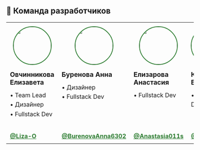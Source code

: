 ## 👥 Команда разработчиков

<div align="center">
<table>
  <tr>
    <!-- Первая строка карточек -->
    <td valign="top" width="240px" style="height: 280px; padding: 10px;">
      <div style="text-align: left; height: 100%; display: flex; flex-direction: column;">
        <img src="https://avatars.githubusercontent.com/u/191477093?v=4" width="100" style="border-radius: 50%; margin: 0 auto 15px; border: 2px solid #2e7d32;"/>
        <div style="flex: 1;">
          <div style="font-size: 1.1em; font-weight: bold; margin-bottom: 12px;">Овчинникова Елизавета</div>
          <div style="line-height: 1.6;">
            <div>• Team Lead</div>
            <div>• Дизайнер</div>
            <div>• Fullstack Dev</div>
          </div>
        </div>
        <div style="margin-top: auto; padding-top: 10px;">
          <a href="https://github.com/Liza-O" style="color: #2e7d32; font-weight: bold;">@Liza-O</a>
        </div>
      </div>
    </td>
    <td valign="top" width="240px" style="height: 280px; padding: 10px;">
      <div style="text-align: left; height: 100%; display: flex; flex-direction: column;">
        <img src="https://avatars.githubusercontent.com/u/191490969?v=4" width="100" style="border-radius: 50%; margin: 0 auto 15px; border: 2px solid #2e7d32;"/>
        <div style="flex: 1;">
          <div style="font-size: 1.1em; font-weight: bold; margin-bottom: 12px;">Буренова Анна</div>
          <div style="line-height: 1.6;">
            <div>• Дизайнер</div>
            <div>• Fullstack Dev</div>
            <div>&nbsp;</div> <!-- Пустой элемент для выравнивания -->
          </div>
        </div>
        <div style="margin-top: auto; padding-top: 10px;">
          <a href="https://github.com/BurenovaAnna6302" style="color: #2e7d32; font-weight: bold;">@BurenovaAnna6302</a>
        </div>
      </div>
    </td>
    <td valign="top" width="240px" style="height: 280px; padding: 10px;">
      <div style="text-align: left; height: 100%; display: flex; flex-direction: column;">
        <img src="https://avatars.githubusercontent.com/u/166629949?v=4" width="100" style="border-radius: 50%; margin: 0 auto 15px; border: 2px solid #2e7d32;"/>
        <div style="flex: 1;">
          <div style="font-size: 1.1em; font-weight: bold; margin-bottom: 12px;">Елизарова Анастасия</div>
          <div style="line-height: 1.6;">
            <div>• Fullstack Dev</div>
            <div>&nbsp;</div>
            <div>&nbsp;</div>
          </div>
        </div>
        <div style="margin-top: auto; padding-top: 10px;">
          <a href="https://github.com/Anastasia011s" style="color: #2e7d32; font-weight: bold;">@Anastasia011s</a>
        </div>
      </div>
    </td>  
    <td valign="top" width="240px" style="height: 280px; padding: 10px;">
      <div style="text-align: left; height: 100%; display: flex; flex-direction: column;">
        <img src="https://avatars.githubusercontent.com/u/159873153?v=4" width="100" style="border-radius: 50%; margin: 0 auto 15px; border: 2px solid #2e7d32;"/>
        <div style="flex: 1;">
          <div style="font-size: 1.1em; font-weight: bold; margin-bottom: 12px;">Кочетков Егор</div>
          <div style="line-height: 1.6;">
            <div>• Fullstack Dev</div>
            <div>&nbsp;</div>
            <div>&nbsp;</div>
          </div>
        </div>
        <div style="margin-top: auto; padding-top: 10px;">
          <a href="https://github.com/PIRSON21" style="color: #2e7d32; font-weight: bold;">@PIRSON21</a>
        </div>
      </div>
    </td>
    <td valign="top" width="240px" style="height: 280px; padding: 10px;">
      <div style="text-align: left; height: 100%; display: flex; flex-direction: column;">
        <img src="https://avatars.githubusercontent.com/u/160622634?v=4" width="100" style="border-radius: 50%; margin: 0 auto 15px; border: 2px solid #2e7d32;"/>
        <div style="flex: 1;">
          <div style="font-size: 1.1em; font-weight: bold; margin-bottom: 12px;">Кувшинов Антон</div>
          <div style="line-height: 1.6;">
            <div>• Fullstack Dev</div>
            <div>&nbsp;</div>
            <div>&nbsp;</div>
          </div>
        </div>
        <div style="margin-top: auto; padding-top: 10px;">
          <a href="https://github.com/di-not" style="color: #2e7d32; font-weight: bold;">@di-not</a>
        </div>
      </div>
    </td>
  </tr>
</table>
</div>
